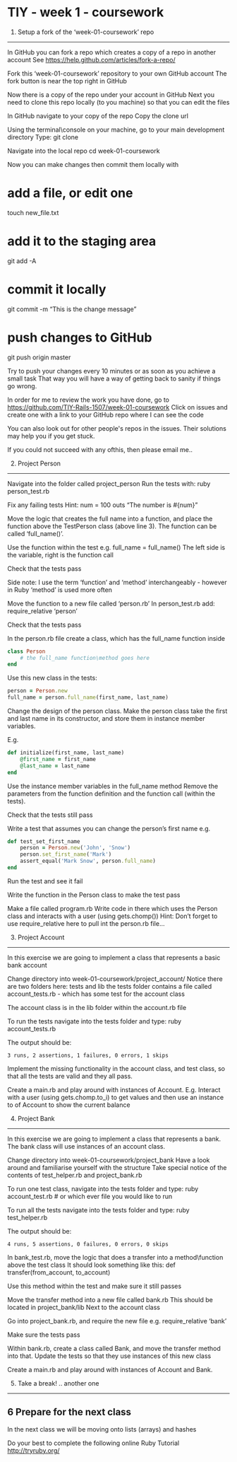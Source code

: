 TIY - week 1 - coursework
==============

1. Setup a fork of the ‘week-01-coursework’ repo 
--------------

In GitHub you can fork a repo which creates a copy of a repo in another account
See https://help.github.com/articles/fork-a-repo/

Fork this ‘week-01-coursework’ repository to your own GitHub account
The fork button is near the top right in GitHub

Now there is a copy of the repo under your account in GitHub
Next you need to clone this repo locally (to you machine) so that you can edit the files

In GitHub navigate to your copy of the repo
Copy the clone url

Using the terminal\console on your machine, go to your main development directory
Type:
git clone <past the clone url>

Navigate into the local repo
cd week-01-coursework

Now you can make changes then commit them locally with
# add a file, or edit one
touch new_file.txt
# add it to the staging area
git add -A
# commit it locally 
git commit -m “This is the change message”
# push changes to GitHub
git push origin master

Try to push your changes every 10 minutes or as soon as you achieve a small task
That way you will have a way of getting back to sanity if things go wrong.

In order for me to review the work you have done, go to https://github.com/TIY-Rails-1507/week-01-coursework 
Click on issues and create one with a link to your GitHub repo where I can see the code

You can also look out for other people's repos in the issues.
Their solutions may help you if you get stuck.

If you could not succeed with any ofthis, then please email me..


2. Project Person
--------------
Navigate into the folder called project_person
Run the tests with: ruby person_test.rb

Fix any failing tests
Hint:
num = 100
outs “The number is #{num}”

Move the logic that creates the full name into a function, and place the function above the TestPerson class (above line 3). The function can be called ‘full_name()’.

Use the function within the test e.g.
full_name = full_name()
The left side is the variable, right is the function call

Check that the tests pass

Side note: I use the term ‘function’ and ‘method’ interchangeably - however in Ruby ‘method’ is used more often

Move the function to a new file called ‘person.rb’
In person_test.rb add: require_relative ‘person’

Check that the tests pass

In the person.rb file create a class, which has the full_name function inside
```ruby
class Person
	# the full_name function\method goes here
end
```


Use this new class in the tests:
```ruby
person = Person.new
full_name = person.full_name(first_name, last_name)
```

Change the design of the person class.
Make the person class take the first and last name in its constructor, and store them in instance member variables.

E.g.

```ruby
def initialize(first_name, last_name)
	@first_name = first_name
	@last_name = last_name
end
```

Use the instance member variables in the full_name method
Remove the parameters from the function definition and the function call (within the tests).

Check that the tests still pass

Write a test that assumes you can change the person’s first name
e.g.

```ruby
def test_set_first_name
	person = Person.new('John', 'Snow')
	person.set_first_name('Mark')  
	assert_equal('Mark Snow', person.full_name)    
end
```

Run the test and see it fail

Write the function in the Person class to make the test pass

Make a file called program.rb
Write code in there which uses the Person class and interacts with a user (using gets.chomp())
Hint: Don’t forget to use require_relative here to pull int the person.rb file...
 

3. Project Account
--------------
In this exercise we are going to implement a class that represents a basic bank account 

Change directory into week-01-coursework/project_account/
Notice there are two folders here: tests and lib
the tests folder contains a file called account_tests.rb - which has some test for the account class

The account class is in the lib folder within the account.rb file

To run the tests navigate into the tests folder and type:
ruby account_tests.rb

The output should be:
```
3 runs, 2 assertions, 1 failures, 0 errors, 1 skips
```

Implement the missing functionality in the account class, and test class, so that all the tests are valid and they all pass.


Create a main.rb and play around with instances of Account.
E.g. Interact with a user (using gets.chomp.to_i) to get values and then use an instance to of Account to show the current balance


4. Project Bank
--------------
In this exercise we are going to implement a class that represents a bank. The bank class will use instances of an account class.

Change directory into week-01-coursework/project_bank
Have a look around and familiarise yourself with the structure
Take special notice of the contents of test_helper.rb and project_bank.rb

To run one test class, navigate into the tests folder and type:
ruby account_test.rb # or which ever file you would like to run

To run all the tests navigate into the tests folder and type:
ruby test_helper.rb

The output should be:
```
4 runs, 5 assertions, 0 failures, 0 errors, 0 skips
```

In bank_test.rb, move the logic that does a transfer into a method\function above the test class
It should look something like this: def transfer(from_account, to_account)

Use this method within the test and make sure it still passes

Move the transfer method into a new file called bank.rb
This should be located in project_bank/lib
Next to the account class

Go into project_bank.rb, and require the new file e.g.
require_relative ‘bank’

Make sure the tests pass

Within bank.rb, create a class called Bank, and move the transfer method into that.
Update the tests so that they use instances of this new class

Create a main.rb and play around with instances of Account and Bank.

5. Take a break! .. another one
--------------

6 Prepare for the next class
--------------

In the next class we will be moving onto lists (arrays) and hashes

Do your best to complete the following online Ruby Tutorial
http://tryruby.org/
